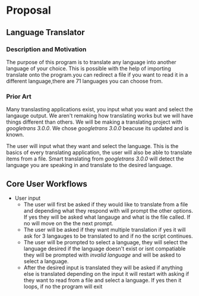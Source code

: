 # Proposal

## Language Translator

### Description and Motivation
The purpose of this program is to translate any language into another language of your choice.
This is possible with the help of importing translate onto the program.you can redirect a file if you want to read it in a different language,there are 71 languages you can choose from.

### Prior Art
Many translasting applications exist, you input what you want and select the langauge output. We aren't remaking how translating works but we will have things different than others. We will be making a translating project with *googletrans 3.0.0*. We chose *googletrans 3.0.0* beacuse its updated and is known.

The user will input what they want and select the language. This is the basics of every translating application, the user will also be able to translate items from a file. Smart translating from *googletrans 3.0.0* will detect the language you are speaking in and translate to the desired language.


## Core User Workflows
- User input
  - The user will first be asked if they would like to translate from a file and depending what they respond with will prompt the other options. If yes they will be asked what langauge and what is the file called. If no will move on the the next prompt.
   - The user will be asked if they want multiple translation if yes it will ask for 3 langauges to be translated to and if no the script continues.
  - The user will be prompted to select a language, they will select the language desired if the language doesn't exist or isnt compatiable they will be prompted with *invalid language* and will be asked to select a language.
  - After the desired input is translated they will be asked if anything else is translated depending on the input it will restart with asking if they want to read from a file and select a language. If yes then it loops, if no the program will exit
  
